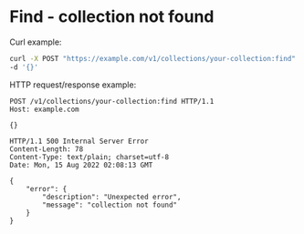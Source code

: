 # Find - collection not found

Curl example:

```sh
curl -X POST "https://example.com/v1/collections/your-collection:find" \
-d '{}'
```


HTTP request/response example:

```http
POST /v1/collections/your-collection:find HTTP/1.1
Host: example.com

{}

HTTP/1.1 500 Internal Server Error
Content-Length: 78
Content-Type: text/plain; charset=utf-8
Date: Mon, 15 Aug 2022 02:08:13 GMT

{
    "error": {
        "description": "Unexpected error",
        "message": "collection not found"
    }
}
```


